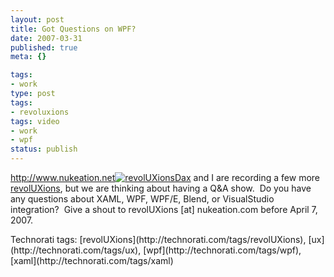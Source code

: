 ```yaml
---
layout: post
title: Got Questions on WPF?
date: 2007-03-31
published: true
meta: {}

tags:
- work
type: post
tags:
- revoluxions
tags: video
- work
- wpf
status: publish
---
```



<http://www.nukeation.net>[![revolUXions](http://media.eick.us/2011/05/388628564_ec67e676cc_m.jpg)](http://ux.nukeation.com)[Dax](http://www.nukeation.net) and I are recording a few more [revolUXions](http://www.revolUXions.com), but we are thinking about having a Q&A show.  Do you have any questions about XAML, WPF, WPF/E, Blend, or VisualStudio integration?  Give a shout to revolUXions [at] nukeation.com before April 7, 2007.

 <div class="wlWriterSmartContent" style="padding-right: 0px;padding-left: 0px;padding-bottom: 0px;margin: 0px;padding-top: 0px">Technorati tags: [revolUXions](http://technorati.com/tags/revolUXions), [ux](http://technorati.com/tags/ux), [wpf](http://technorati.com/tags/wpf), [xaml](http://technorati.com/tags/xaml)</div>
